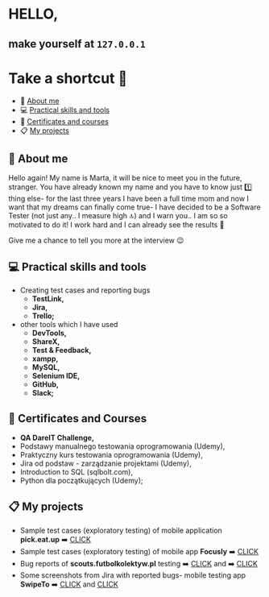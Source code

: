 # **HELLO,**
## make yourself at `127.0.0.1`
# Take a shortcut :runner:
- :wave: [About me](#wave-about-me)
- :computer: [Practical skills and tools](#computer-practical-skills-and-tools)
- :school: [Certificates and courses](#school-certificates-and-courses)
- 📋 [My projects](#📋-my-projects)


## :wave: About me
Hello again! My name is Marta, it will be nice to meet you in the future, stranger. You have already known my name and you have to know just :one: thing else- for the last three years I have been a full time mom and now I want that my dreams can finally come true- I have decided to be a Software Tester (not just any.. I measure high :top:) and I warn you.. I am so so motivated to do it! I work hard and I  can already see the results :muscle: 

Give me a chance to tell you more at the interview :wink:

## :computer: Practical skills and tools

- Creating test cases and reporting bugs
  - **TestLink,**
  - **Jira,**
  - **Trello;**
- other tools which I have used
  - **DevTools,**
  - **ShareX,**
  - **Test & Feedback,**
  - **xampp,**
  - **MySQL,**
  - **Selenium IDE,**
  - **GitHub,**
  - **Slack;**

## :school: Certificates and Courses
- **QA DareIT Challenge,** 
- Podstawy manualnego testowania oprogramowania (Udemy),
- Praktyczny kurs testowania oprogramowania (Udemy),
- Jira od podstaw - zarządzanie projektami (Udemy),
- Introduction to SQL (sqlbolt.com),
- Python dla początkujących (Udemy); 

## 📋 My projects
- Sample test cases (exploratory testing) of mobile application **pick.eat.up** ➡️ [CLICK]( https://docs.google.com/spreadsheets/d/1QAVT1efhWFnMcftReLW2xENqr0ZtzQmGaYpEV2tDEfY/edit?usp=sharing )
- Sample test cases (exploratory testing) of mobile app **Focusly** ➡️ [CLICK]( https://docs.google.com/spreadsheets/d/1Vlo8O26AIucmPU_-fa18ZU9qVKG9aHAUFVCnWsIGO_I/edit?usp=sharing )
- Bug reports of **scouts.futbolkolektyw.pl** testing ➡️ [CLICK]( https://docs.google.com/spreadsheets/d/17jtE317oE7hNeXUQTkf_WzJIjjldZq3Myv7Rd2IBa1A/edit?usp=sharing ) and ➡️ [CLICK]( https://docs.google.com/document/d/1lo_maTNg7KiM8VjF3BQigYcbPUTlr1Pa_UYbMKPxoS8/edit?usp=sharing )
- Some screenshots from Jira with reported bugs- mobile testing app **SwipeTo** ➡️ [CLICK]( https://i.imgur.com/VMRuPdP.png )
and [CLICK]( https://i.imgur.com/SXCAfw5.png )

